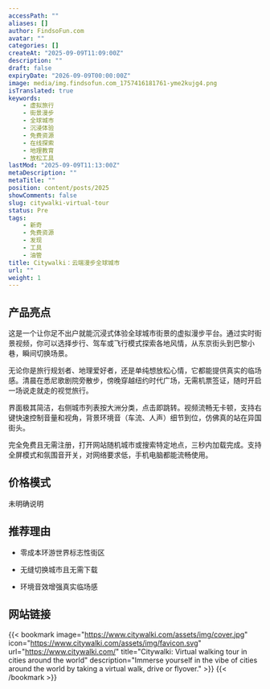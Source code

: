 ```yaml
---
accessPath: ""
aliases: []
author: FindsoFun.com
avatar: ""
categories: []
createAt: "2025-09-09T11:09:00Z"
description: ""
draft: false
expiryDate: "2026-09-09T00:00:00Z"
image: media/img.findsofun.com_1757416181761-yme2kujg4.png
isTranslated: true
keywords:
    - 虚拟旅行
    - 街景漫步
    - 全球城市
    - 沉浸体验
    - 免费资源
    - 在线探索
    - 地理教育
    - 放松工具
lastMod: "2025-09-09T11:13:00Z"
metaDescription: ""
metaTitle: ""
position: content/posts/2025
showComments: false
slug: citywalki-virtual-tour
status: Pre
tags:
    - 新奇
    - 免费资源
    - 发现
    - 工具
    - 油管
title: Citywalki：云端漫步全球城市
url: ""
weight: 1
---
```

## 产品亮点
这是一个让你足不出户就能沉浸式体验全球城市街景的虚拟漫步平台。通过实时街景视频，你可以选择步行、驾车或飞行模式探索各地风情，从东京街头到巴黎小巷，瞬间切换场景。

无论你是旅行规划者、地理爱好者，还是单纯想放松心情，它都能提供真实的临场感。清晨在悉尼歌剧院旁散步，傍晚穿越纽约时代广场，无需机票签证，随时开启一场说走就走的视觉旅行。

界面极其简洁，右侧城市列表按大洲分类，点击即跳转。视频流畅无卡顿，支持右键快速控制音量和视角，背景环境音（车流、人声）细节到位，仿佛真的站在异国街头。

完全免费且无需注册，打开网站随机城市或搜索特定地点，三秒内加载完成。支持全屏模式和氛围音开关，对网络要求低，手机电脑都能流畅使用。

## 价格模式
<!--more-->未明确说明

## 推荐理由
- 零成本环游世界标志性街区

- 无缝切换城市且无需下载

- 环境音效增强真实临场感

## 网站链接
{{< bookmark image="https://www.citywalki.com/assets/img/cover.jpg" icon="https://www.citywalki.com/assets/img/favicon.svg" url="https://www.citywalki.com/" title="Citywalki: Virtual walking tour in cities around the world" description="Immerse yourself in the vibe of cities around the world by taking a virtual walk, drive or flyover." >}}
{{< /bookmark >}}

